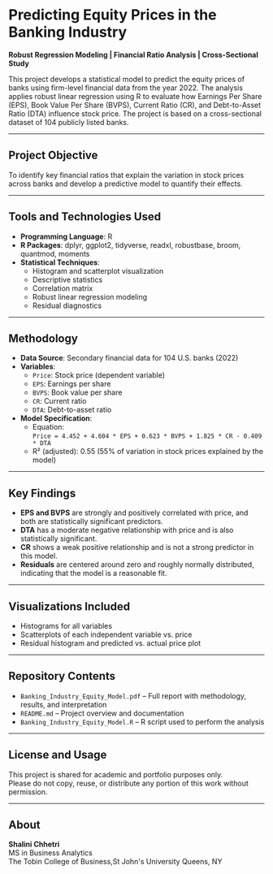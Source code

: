 # Predicting Equity Prices in the Banking Industry

**Robust Regression Modeling | Financial Ratio Analysis | Cross-Sectional Study**

This project develops a statistical model to predict the equity prices of banks using firm-level financial data from the year 2022. The analysis applies robust linear regression using R to evaluate how Earnings Per Share (EPS), Book Value Per Share (BVPS), Current Ratio (CR), and Debt-to-Asset Ratio (DTA) influence stock price. The project is based on a cross-sectional dataset of 104 publicly listed banks.

---

## Project Objective

To identify key financial ratios that explain the variation in stock prices across banks and develop a predictive model to quantify their effects.

---

## Tools and Technologies Used

- **Programming Language**: R
- **R Packages**: dplyr, ggplot2, tidyverse, readxl, robustbase, broom, quantmod, moments
- **Statistical Techniques**:
  - Histogram and scatterplot visualization
  - Descriptive statistics
  - Correlation matrix
  - Robust linear regression modeling
  - Residual diagnostics

---

## Methodology

- **Data Source**: Secondary financial data for 104 U.S. banks (2022)
- **Variables**:
  - `Price`: Stock price (dependent variable)
  - `EPS`: Earnings per share
  - `BVPS`: Book value per share
  - `CR`: Current ratio
  - `DTA`: Debt-to-asset ratio
- **Model Specification**:
  - Equation:  
    `Price = 4.452 + 4.604 * EPS + 0.623 * BVPS + 1.825 * CR - 0.409 * DTA`
  - R² (adjusted): 0.55 (55% of variation in stock prices explained by the model)

---

## Key Findings

- **EPS and BVPS** are strongly and positively correlated with price, and both are statistically significant predictors.
- **DTA** has a moderate negative relationship with price and is also statistically significant.
- **CR** shows a weak positive relationship and is not a strong predictor in this model.
- **Residuals** are centered around zero and roughly normally distributed, indicating that the model is a reasonable fit.

---

## Visualizations Included

- Histograms for all variables
- Scatterplots of each independent variable vs. price
- Residual histogram and predicted vs. actual price plot

---

## Repository Contents

- `Banking_Industry_Equity_Model.pdf` – Full report with methodology, results, and interpretation
- `README.md` – Project overview and documentation
- `Banking_Industry_Equity_Model.R` – R script used to perform the analysis 
---

## License and Usage

This project is shared for academic and portfolio purposes only.  
Please do not copy, reuse, or distribute any portion of this work without permission.

---

## About

**Shalini Chhetri**  
MS in Business Analytics  
The Tobin College of Business,St John's University
Queens, NY
